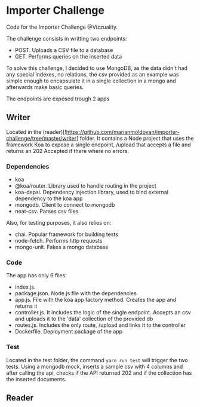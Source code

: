 # Importer Challenge

Code for the Importer Challenge @Vizzuality.

The challenge consists in writting two endpoints:
  * POST. Uploads a CSV file to a database
  * GET. Performs queries on the inserted data
  
To solve this challenge, I decided to use MongoDB, as the data didn't had any special indexes, no relations, the csv provided as an example was simple enough to encapsulate it in a single collection in a mongo and afterwards make basic queries.

The endpoints are exposed trough 2 apps

## Writer

Located in the (reader)[!https://github.com/marianmoldovan/importer-challenge/tree/master/writer] folder. It contains a Node project that uses the framework Koa to expose a single endpoint, /upload that accepts a file and returns an 202 Accepted if there where no errors.

### Dependencies
  * koa
  * @koa/router. Library used to handle routing in the project
  * koa-depsi. Dependency injection library, used to bind external dependency to the koa app
  * mongodb. Client to connect to mongodb
  * neat-csv. Parses csv files
  
Also, for testing purposes, it also relies on:
  * chai. Popular framework for building tests
  * node-fetch. Performs http requests
  * mongo-unit. Fakes a mongo database
  
### Code

The app has only 6 files:
  * index.js. 
  * package.json. Node.js file with the dependencies
  * app.js. File with the koa app factory method. Creates the app and returns it
  * controller.js. It includes the logic of the single endpoint. Accepts an csv and uploads it to the 'data' collection of the provided db
  * routes.js. Includes the only route, /upload and links it to the controller
  * Dockerfile. Deployment package of the app
  
### Test

Located in the test folder, the command ```yarn run test``` will trigger the two tests. Using a mongodb mock, inserts a sample csv with 4 columns and after calling the api, checks if the API returned 202 and if the collection has the inserted documents.


## Reader
